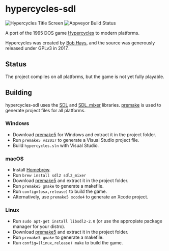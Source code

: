 # hypercycles-sdl 
![Hypercycles Title Screen](https://www.mobygames.com/images/shots/l/697354-hypercycles-dos-screenshot-the-game-s-title-screen.png)
![Appveyor Build Status](https://ci.appveyor.com/api/projects/status/9a798t07lc9sl5be?svg=true)

A port of the 1995 DOS game [Hypercycles](https://www.mobygames.com/game/hypercycles) to modern platforms.

Hypercycles was created by [Bob Hays](http://bobhays.com), and the source was generously released under GPLv3 in 2017.

## Status
The project compiles on all platforms, but the game is not yet fully playable.

## Building
hypercycles-sdl uses the [SDL](https://www.libsdl.org/) and [SDL_mixer](https://www.libsdl.org/projects/SDL_mixer/) libraries. [premake](https://premake.github.io/) is used to generate project files for all platforms.

### Windows
 * Download [premake5](https://github.com/premake/premake-core/releases/download/v5.0.0-alpha12/premake-5.0.0-alpha12-windows.zip) for Windows  and extract it in the project folder.
 * Run `premake5 vs2017` to generate a Visual Studio project file.
 * Build `hypercycles.sln` with Visual Studio.

### macOS
 * Install [Homebrew](https://brew.sh).
 * Run `brew install sdl2 sdl2_mixer`
 * Download [premake5](https://github.com/premake/premake-core/releases/download/v5.0.0-alpha12/premake-5.0.0-alpha12-macosx.tar.gz) and extract it in the project folder.
 * Run `premake5 gmake` to generate a makefile.
 * Run `config=(osx,release)` to build the game.
 * Alternatively, use `premake5 xcode4` to generate an Xcode project.

### Linux
 * Run `sudo apt-get install libsdl2-2.0` (or use the appropiate package manager for your distro).
 * Download [premake5](https://github.com/premake/premake-core/releases/download/v5.0.0-alpha12/premake-5.0.0-alpha12-linux.tar.gz) and extract it in the project folder.
 * Run `premake5 gmake` to generate a makefile.
 * Run `config=(linux,release) make` to build the game.
